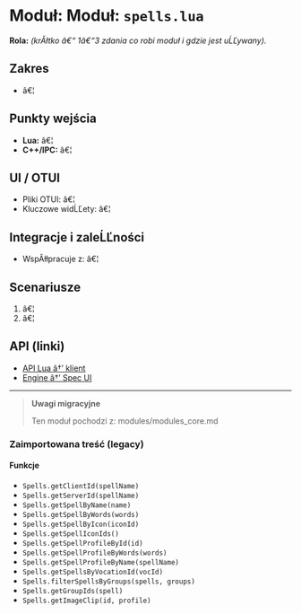 # Moduł: Moduł: `spells.lua`
**Rola:** *(krĂłtko â€“ 1â€“3 zdania co robi moduł i gdzie jest uĹĽywany).*

## Zakres
- â€¦

## Punkty wejścia
- **Lua:** â€¦
- **C++/IPC:** â€¦

## UI / OTUI
- Pliki OTUI: â€¦
- Kluczowe widĹĽety: â€¦

## Integracje i zaleĹĽności
- WspĂłłpracuje z: â€¦

## Scenariusze
1. â€¦
2. â€¦

## API (linki)
- [API Lua â†’ klient](../../api/lua/luafunctions_client.md)
- [Engine â†’ Spec UI](../../api/engine/otclient_v_8_specyfikacja_ui.md)

---

> **Uwagi migracyjne**
>
> Ten moduł pochodzi z: modules/modules_core.md

### Zaimportowana treść (legacy)
#### Funkcje

- `Spells.getClientId(spellName)`
- `Spells.getServerId(spellName)`
- `Spells.getSpellByName(name)`
- `Spells.getSpellByWords(words)`
- `Spells.getSpellByIcon(iconId)`
- `Spells.getSpellIconIds()`
- `Spells.getSpellProfileById(id)`
- `Spells.getSpellProfileByWords(words)`
- `Spells.getSpellProfileByName(spellName)`
- `Spells.getSpellsByVocationId(vocId)`
- `Spells.filterSpellsByGroups(spells, groups)`
- `Spells.getGroupIds(spell)`
- `Spells.getImageClip(id, profile)`
